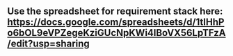 ## Use the spreadsheet for requirement stack here: https://docs.google.com/spreadsheets/d/1tIHhPo6bOL9eVPZegeKziGUcNpKWi4lBoVX56LpTFzA/edit?usp=sharing
